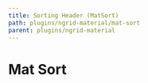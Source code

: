 ```yaml
---
title: Sorting Header (MatSort)
path: plugins/ngrid-material/mat-sort
parent: plugins/ngrid-material
---
```

# Mat Sort

<div pbl-example-view="pbl-mat-sort-example"></div>
